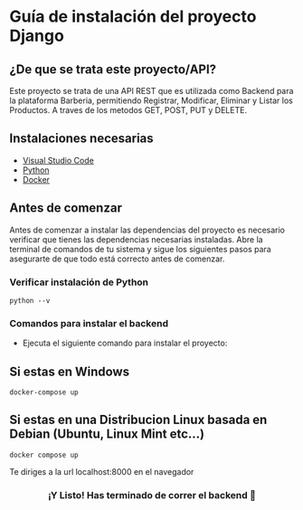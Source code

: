 # Guía de instalación del proyecto Django

## ¿De que se trata este proyecto/API?

Este proyecto se trata de una API REST que es utilizada como Backend para la plataforma Barberia, permitiendo Registrar, Modificar, Eliminar y Listar los Productos. A traves de los metodos GET, POST, PUT y DELETE.

## Instalaciones necesarias

- [Visual Studio Code](https://code.visualstudio.com/)
- [Python](https://www.python.org/downloads/)
- [Docker](https://www.docker.com/products/docker-desktop/)

## Antes de comenzar

Antes de comenzar a instalar las dependencias del proyecto es necesario verificar que tienes las dependencias necesarias instaladas.
Abre la terminal de comandos de tu sistema y sigue los siguientes pasos para asegurarte de que todo está correcto antes de comenzar.

### Verificar instalación de Python

```
python --v
```


### Comandos para instalar el backend


- Ejecuta el siguiente comando para instalar el proyecto:

## Si estas en Windows

```
docker-compose up 
```


## Si estas en una Distribucion Linux basada en Debian (Ubuntu, Linux Mint etc...)

```
docker compose up
```

Te diriges a la url localhost:8000 en el navegador


<h3 align="center">¡Y Listo! Has terminado de correr el backend 🥳</h3>
